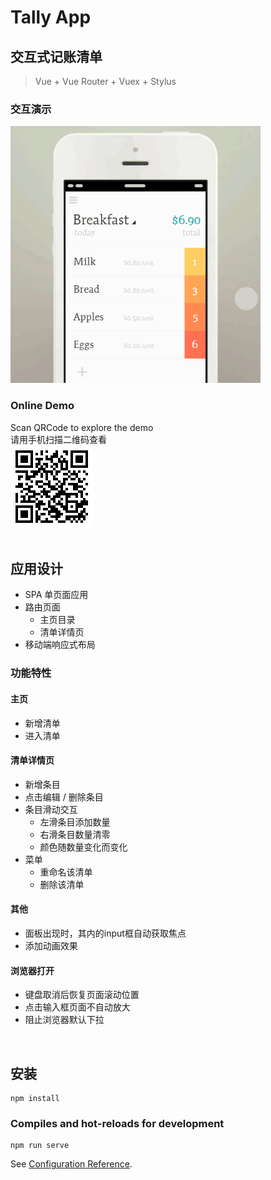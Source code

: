# Tally App 
## 交互式记账清单
> Vue + Vue Router + Vuex + Stylus
### 交互演示
![proto](./prototype.gif)  
### Online Demo 
Scan QRCode to explore the demo<br>
请用手机扫描二维码查看<br>
![Demo](./Demo.gif)  
<br>
## 应用设计
* SPA 单页面应用
* 路由页面
  * 主页目录
  * 清单详情页
* 移动端响应式布局
### 功能特性
#### 主页<br>
* 新增清单
* 进入清单<br>
#### 清单详情页<br>
* 新增条目
* 点击编辑 / 删除条目
* 条目滑动交互
  * 左滑条目添加数量
  * 右滑条目数量清零
  * 颜色随数量变化而变化
* 菜单
  * 重命名该清单
  * 删除该清单
#### 其他
* 面板出现时，其内的input框自动获取焦点
* 添加动画效果

#### 浏览器打开  
* 键盘取消后恢复页面滚动位置 
* 点击输入框页面不自动放大
* 阻止浏览器默认下拉


<br>

## 安装
```
npm install
```

### Compiles and hot-reloads for development
```
npm run serve
```

See [Configuration Reference](https://cli.vuejs.org/config/).
